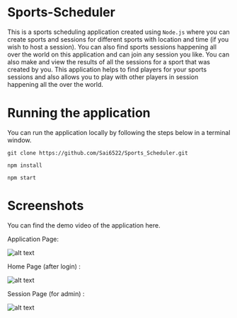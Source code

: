 # Sports-Scheduler
This is a sports scheduling application created using `Node.js`  where you can create sports and sessions for different sports with location and time (if you wish to host a session). You can also find sports sessions happening all over the world on this application and can join any session you like. You can also make and view the results of all the sessions for a sport that was created by you. This application helps to find players for your sports sessions and also allows you to play with other players in session happening all the over the world.

# Running the application

You can run the application locally by following the steps below in a terminal window.

`git clone https://github.com/Sai6522/Sports_Scheduler.git`

`npm install`

`npm start`

# Screenshots

You can find the demo video of the application here.



Application Page:

![alt text](https://github.com/Sai6522/Sports_Scheduler/blob/main/Screenshots/Screenshot%202024-01-23%20191703.png)

Home Page (after login) :

![alt text](https://github.com/Sai6522/Sports_Scheduler/blob/main/Screenshots/Screenshot%202024-01-23%20191743.png)

Session Page (for admin) :

![alt text](https://github.com/Sai6522/Sports_Scheduler/blob/main/Screenshots/Screenshot%202024-01-23%20192535.png)

